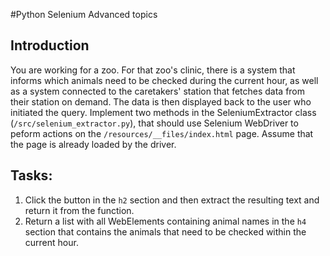 #Python Selenium Advanced topics

## Introduction
You are working for a zoo. For that zoo's clinic, there is a system that informs which animals need to be checked during the current hour, as well as a system connected to the caretakers' station that fetches data from their station on demand. The data is then displayed back to the user who initiated the query. 
Implement two methods in the SeleniumExtractor class (`/src/selenium_extractor.py`), that should use Selenium WebDriver to peform actions on the `/resources/__files/index.html` page. Assume that the page is already loaded by the driver.

## Tasks:
1. Click the button in the `h2` section and then extract the resulting text and return it from the function.
2. Return a list with all WebElements containing animal names in the `h4` section that contains the animals that need to be checked within the current hour. 